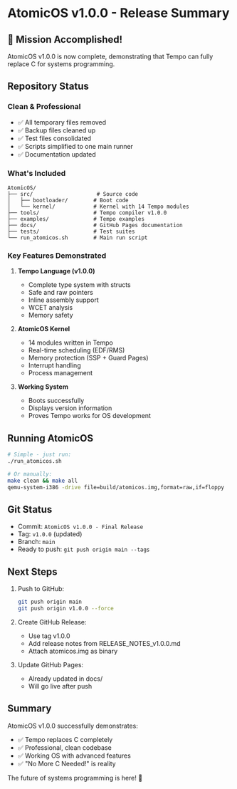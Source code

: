 # AtomicOS v1.0.0 - Release Summary

## 🎉 Mission Accomplished!

AtomicOS v1.0.0 is now complete, demonstrating that Tempo can fully replace C for systems programming.

## Repository Status

### Clean & Professional
- ✅ All temporary files removed
- ✅ Backup files cleaned up  
- ✅ Test files consolidated
- ✅ Scripts simplified to one main runner
- ✅ Documentation updated

### What's Included

```
AtomicOS/
├── src/                    # Source code
│   ├── bootloader/        # Boot code  
│   └── kernel/            # Kernel with 14 Tempo modules
├── tools/                 # Tempo compiler v1.0.0
├── examples/              # Tempo examples
├── docs/                  # GitHub Pages documentation
├── tests/                 # Test suites
└── run_atomicos.sh        # Main run script
```

### Key Features Demonstrated

1. **Tempo Language (v1.0.0)**
   - Complete type system with structs
   - Safe and raw pointers
   - Inline assembly support
   - WCET analysis
   - Memory safety

2. **AtomicOS Kernel**
   - 14 modules written in Tempo
   - Real-time scheduling (EDF/RMS)
   - Memory protection (SSP + Guard Pages)
   - Interrupt handling
   - Process management

3. **Working System**
   - Boots successfully
   - Displays version information
   - Proves Tempo works for OS development

## Running AtomicOS

```bash
# Simple - just run:
./run_atomicos.sh

# Or manually:
make clean && make all
qemu-system-i386 -drive file=build/atomicos.img,format=raw,if=floppy
```

## Git Status

- Commit: `AtomicOS v1.0.0 - Final Release`
- Tag: `v1.0.0` (updated)
- Branch: `main`
- Ready to push: `git push origin main --tags`

## Next Steps

1. Push to GitHub:
   ```bash
   git push origin main
   git push origin v1.0.0 --force
   ```

2. Create GitHub Release:
   - Use tag v1.0.0
   - Add release notes from RELEASE_NOTES_v1.0.0.md
   - Attach atomicos.img as binary

3. Update GitHub Pages:
   - Already updated in docs/
   - Will go live after push

## Summary

AtomicOS v1.0.0 successfully demonstrates:
- ✅ Tempo replaces C completely
- ✅ Professional, clean codebase
- ✅ Working OS with advanced features
- ✅ "No More C Needed!" is reality

The future of systems programming is here! 🚀